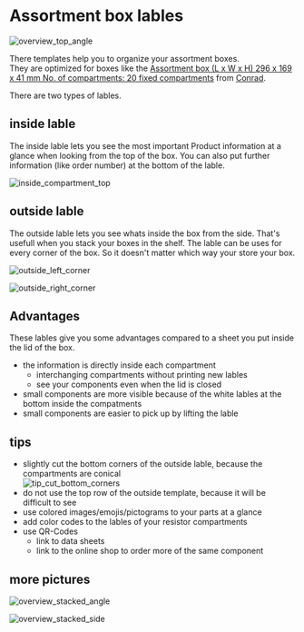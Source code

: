 # Assortment box lables

![overview_top_angle]

There templates help you to organize your assortment boxes.  
They are optimized for boxes like the [Assortment box (L x W x H) 296 x 169 x 41 mm No. of compartments: 20 fixed compartments](https://www.conrad.com/p/assortment-box-l-x-w-x-h-296-x-169-x-41-mm-no-of-compartments-20-fixed-compartments-816787) from [Conrad](https://www.conrad.com).

There are two types of lables.

## inside lable

The inside lable lets you see the most important Product information at a glance when looking from the top of the box.
You can also put further information (like order number) at the bottom of the lable.

![inside_compartment_top]

## outside lable

The outside lable lets you see whats inside the box from the side. That's usefull when you stack your boxes in the shelf.
The lable can be uses for every corner of the box. So it doesn't matter which way your store your box.

![outside_left_corner]

![outside_right_corner]


## Advantages

These lables give you some advantages compared to a sheet you put inside the lid of the box.

* the information is directly inside each compartment
  * interchanging compartments without printing new lables
  * see your components even when the lid is closed
* small components are more visible because of the white lables at the bottom inside the compatments
* small components are easier to pick up by lifting the lable

## tips

* slightly cut the bottom corners of the outside lable, because the compartments are conical  
  ![tip_cut_bottom_corners]
* do not use the top row of the outside template, because it will be difficult to see
* use colored images/emojis/pictograms to your parts at a glance
* add color codes to the lables of your resistor compartments
* use QR-Codes
  * link to data sheets
  * link to the online shop to order more of the same component

## more pictures

![overview_stacked_angle]

![overview_stacked_side]

[overview_top_angle]: pictures/overview_top_angle.png
[overview_stacked_angle]: pictures/overview_stacked_angle.png
[overview_stacked_side]: pictures/overview_stacked_side.png
[inside_compartment_top]: pictures/inside_compartment_top.png
[outside_left_corner]: pictures/outside_left_corner.png
[outside_right_corner]: pictures/outside_right_corner.png
[tip_cut_bottom_corners]: pictures/tip_cut_bottom_corners.png

